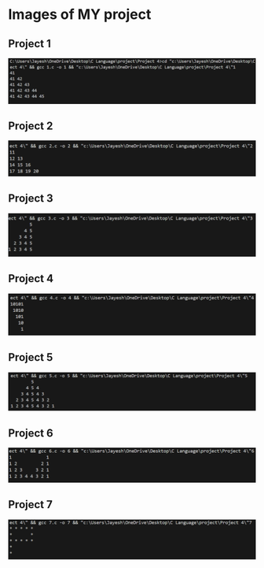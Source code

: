 <h1>Images of MY project</h1>


<h2>Project 1</h2>

<img src="./img/1.png"/>

<h2>Project 2</h2>

<img src="./img/2.png"/>

<h2>Project 3</h2>

<img src="./img/3.png"/>

<h2>Project 4</h2>

<img src="./img/4.png"/>

<h2>Project 5</h2>

<img src="./img/5.png"/>

<h2>Project 6</h2>

<img src="./img/6.png"/>

<h2>Project 7</h2>

<img src="./img/7.png"/>